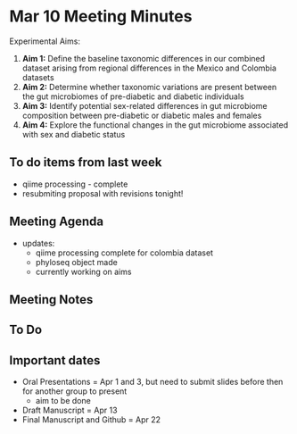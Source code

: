 # Mar 10 Meeting Minutes

Experimental Aims: 
1. **Aim 1:** Define the baseline taxonomic differences in our combined dataset arising from regional differences in the Mexico and Colombia datasets
2. **Aim 2:** Determine whether taxonomic variations are present between the gut microbiomes of pre-diabetic and diabetic individuals
3. **Aim 3:** Identify potential sex-related differences in gut microbiome composition between pre-diabetic or diabetic males and females
4. **Aim 4:** Explore the functional changes in the gut microbiome associated with sex and diabetic status

## To do items from last week
* qiime processing - complete
* resubmiting proposal with revisions tonight!

## Meeting Agenda
* updates: 
  * qiime processing complete for colombia dataset
  * phyloseq object made
  * currently working on aims

## Meeting Notes

## To Do

## Important dates
* Oral Presentations = Apr 1 and 3, but need to submit slides before then for another group to present
  * aim to be done
* Draft Manuscript = Apr 13
* Final Manuscript and Github = Apr 22
